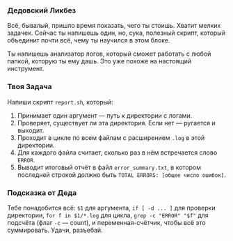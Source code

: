 ### Дедовский Ликбез

Всё, бывалый, пришло время показать, чего ты стоишь. Хватит мелких задачек. Сейчас ты напишешь один, но, сука, полезный скрипт, который объединит почти всё, чему ты научился в этом блоке.

Ты напишешь анализатор логов, который сможет работать с любой папкой, которую ты ему дашь. Это уже похоже на настоящий инструмент.

### Твоя Задача

Напиши скрипт `report.sh`, который:

1.  Принимает один аргумент — путь к директории с логами.
2.  Проверяет, существует ли эта директория. Если нет — ругается и выходит.
3.  Проходит в цикле по всем файлам с расширением `.log` в этой директории.
4.  Для каждого файла считает, сколько раз в нём встречается слово `ERROR`.
5.  Выводит итоговый отчёт в файл `error_summary.txt`, в котором последней строкой должно быть `TOTAL ERRORS: [общее число ошибок]`.

### Подсказка от Деда

Тебе понадобится всё: `$1` для аргумента, `if [ -d ... ]` для проверки директории, `for f in $1/*.log` для цикла, `grep -c "ERROR" "$f"` для подсчёта (флаг `-c` — count), и переменная-счётчик, чтобы всё это суммировать. Удачи, разъебай.

